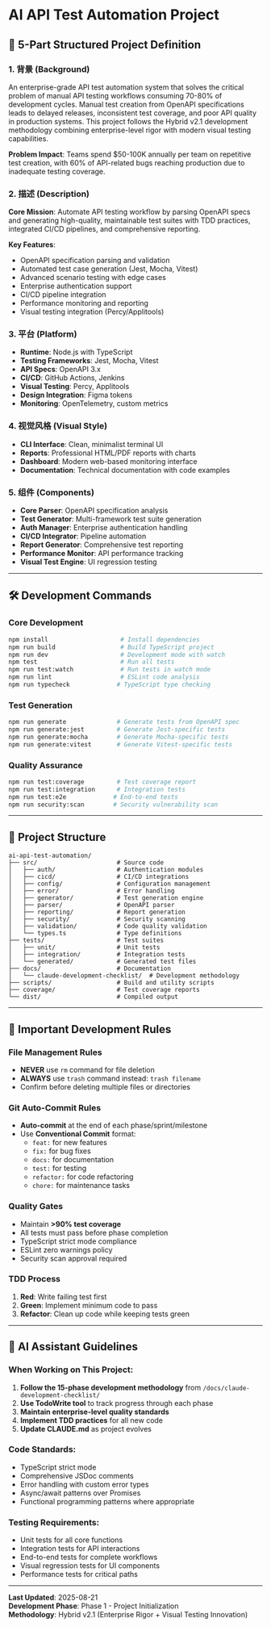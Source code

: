 # AI API Test Automation Project

## 🚀 5-Part Structured Project Definition

### 1. 背景 (Background)
An enterprise-grade API test automation system that solves the critical problem of manual API testing workflows consuming 70-80% of development cycles. Manual test creation from OpenAPI specifications leads to delayed releases, inconsistent test coverage, and poor API quality in production systems. This project follows the Hybrid v2.1 development methodology combining enterprise-level rigor with modern visual testing capabilities.

**Problem Impact**: Teams spend $50-100K annually per team on repetitive test creation, with 60% of API-related bugs reaching production due to inadequate testing coverage.

### 2. 描述 (Description)
**Core Mission**: Automate API testing workflow by parsing OpenAPI specs and generating high-quality, maintainable test suites with TDD practices, integrated CI/CD pipelines, and comprehensive reporting.

**Key Features**:
- OpenAPI specification parsing and validation
- Automated test case generation (Jest, Mocha, Vitest)
- Advanced scenario testing with edge cases
- Enterprise authentication support
- CI/CD pipeline integration
- Performance monitoring and reporting
- Visual testing integration (Percy/Applitools)

### 3. 平台 (Platform)
- **Runtime**: Node.js with TypeScript
- **Testing Frameworks**: Jest, Mocha, Vitest
- **API Specs**: OpenAPI 3.x
- **CI/CD**: GitHub Actions, Jenkins
- **Visual Testing**: Percy, Applitools
- **Design Integration**: Figma tokens
- **Monitoring**: OpenTelemetry, custom metrics

### 4. 视觉风格 (Visual Style)
- **CLI Interface**: Clean, minimalist terminal UI
- **Reports**: Professional HTML/PDF reports with charts
- **Dashboard**: Modern web-based monitoring interface
- **Documentation**: Technical documentation with code examples

### 5. 组件 (Components)
- **Core Parser**: OpenAPI specification analysis
- **Test Generator**: Multi-framework test suite generation
- **Auth Manager**: Enterprise authentication handling
- **CI/CD Integrator**: Pipeline automation
- **Report Generator**: Comprehensive test reporting
- **Performance Monitor**: API performance tracking
- **Visual Test Engine**: UI regression testing

---

## 🛠️ Development Commands

### Core Development
```bash
npm install                    # Install dependencies
npm run build                  # Build TypeScript project
npm run dev                    # Development mode with watch
npm test                       # Run all tests
npm run test:watch             # Run tests in watch mode
npm run lint                   # ESLint code analysis
npm run typecheck             # TypeScript type checking
```

### Test Generation
```bash
npm run generate              # Generate tests from OpenAPI spec
npm run generate:jest         # Generate Jest-specific tests
npm run generate:mocha        # Generate Mocha-specific tests
npm run generate:vitest       # Generate Vitest-specific tests
```

### Quality Assurance
```bash
npm run test:coverage         # Test coverage report
npm run test:integration      # Integration tests
npm run test:e2e             # End-to-end tests
npm run security:scan        # Security vulnerability scan
```

---

## 📁 Project Structure

```
ai-api-test-automation/
├── src/                      # Source code
│   ├── auth/                 # Authentication modules
│   ├── cicd/                 # CI/CD integrations
│   ├── config/               # Configuration management
│   ├── error/                # Error handling
│   ├── generator/            # Test generation engine
│   ├── parser/               # OpenAPI parser
│   ├── reporting/            # Report generation
│   ├── security/             # Security scanning
│   ├── validation/           # Code quality validation
│   └── types.ts              # Type definitions
├── tests/                    # Test suites
│   ├── unit/                 # Unit tests
│   ├── integration/          # Integration tests
│   └── generated/            # Generated test files
├── docs/                     # Documentation
│   └── claude-development-checklist/  # Development methodology
├── scripts/                  # Build and utility scripts
├── coverage/                 # Test coverage reports
└── dist/                     # Compiled output
```

---

## 🚦 Important Development Rules

### File Management Rules
- **NEVER** use `rm` command for file deletion
- **ALWAYS** use `trash` command instead: `trash filename`
- Confirm before deleting multiple files or directories

### Git Auto-Commit Rules
- **Auto-commit** at the end of each phase/sprint/milestone
- Use **Conventional Commit** format:
  - `feat:` for new features
  - `fix:` for bug fixes
  - `docs:` for documentation
  - `test:` for testing
  - `refactor:` for code refactoring
  - `chore:` for maintenance tasks

### Quality Gates
- Maintain **>90% test coverage**
- All tests must pass before phase completion
- TypeScript strict mode compliance
- ESLint zero warnings policy
- Security scan approval required

### TDD Process
1. **Red**: Write failing test first
2. **Green**: Implement minimum code to pass
3. **Refactor**: Clean up code while keeping tests green

---

## 🔧 AI Assistant Guidelines

### When Working on This Project:
1. **Follow the 15-phase development methodology** from `/docs/claude-development-checklist/`
2. **Use TodoWrite tool** to track progress through each phase
3. **Maintain enterprise-level quality standards**
4. **Implement TDD practices** for all new code
5. **Update CLAUDE.md** as project evolves

### Code Standards:
- TypeScript strict mode
- Comprehensive JSDoc comments
- Error handling with custom error types
- Async/await patterns over Promises
- Functional programming patterns where appropriate

### Testing Requirements:
- Unit tests for all core functions
- Integration tests for API interactions
- End-to-end tests for complete workflows
- Visual regression tests for UI components
- Performance tests for critical paths

---

**Last Updated**: 2025-08-21  
**Development Phase**: Phase 1 - Project Initialization  
**Methodology**: Hybrid v2.1 (Enterprise Rigor + Visual Testing Innovation)